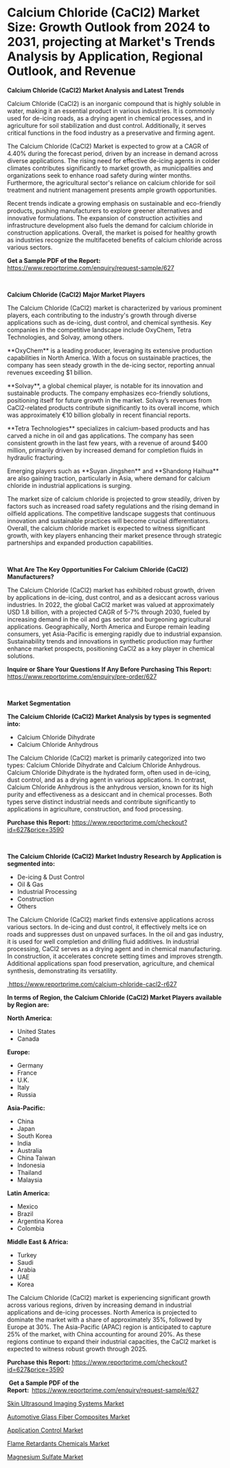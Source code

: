 <p><h1>Calcium Chloride (CaCl2) Market Size: Growth Outlook from 2024 to 2031, projecting at Market's Trends Analysis by Application, Regional Outlook, and Revenue</h1></p><p><strong>Calcium Chloride (CaCl2) Market Analysis and Latest Trends</strong></p>
<p><p>Calcium Chloride (CaCl2) is an inorganic compound that is highly soluble in water, making it an essential product in various industries. It is commonly used for de-icing roads, as a drying agent in chemical processes, and in agriculture for soil stabilization and dust control. Additionally, it serves critical functions in the food industry as a preservative and firming agent.</p><p>The Calcium Chloride (CaCl2) Market is expected to grow at a CAGR of 4.40% during the forecast period, driven by an increase in demand across diverse applications. The rising need for effective de-icing agents in colder climates contributes significantly to market growth, as municipalities and organizations seek to enhance road safety during winter months. Furthermore, the agricultural sector's reliance on calcium chloride for soil treatment and nutrient management presents ample growth opportunities.</p><p>Recent trends indicate a growing emphasis on sustainable and eco-friendly products, pushing manufacturers to explore greener alternatives and innovative formulations. The expansion of construction activities and infrastructure development also fuels the demand for calcium chloride in construction applications. Overall, the market is poised for healthy growth as industries recognize the multifaceted benefits of calcium chloride across various sectors.</p></p>
<p><strong>Get a Sample PDF of the Report:&nbsp;</strong> <a href="https://www.reportprime.com/enquiry/request-sample/627">https://www.reportprime.com/enquiry/request-sample/627</a></p>
<p>&nbsp;</p>
<p><strong>Calcium Chloride (CaCl2) Major Market Players</strong></p>
<p><p>The Calcium Chloride (CaCl2) market is characterized by various prominent players, each contributing to the industry's growth through diverse applications such as de-icing, dust control, and chemical synthesis. Key companies in the competitive landscape include OxyChem, Tetra Technologies, and Solvay, among others.</p><p>**OxyChem** is a leading producer, leveraging its extensive production capabilities in North America. With a focus on sustainable practices, the company has seen steady growth in the de-icing sector, reporting annual revenues exceeding $1 billion. </p><p>**Solvay**, a global chemical player, is notable for its innovation and sustainable products. The company emphasizes eco-friendly solutions, positioning itself for future growth in the market. Solvay’s revenues from CaCl2-related products contribute significantly to its overall income, which was approximately €10 billion globally in recent financial reports.</p><p>**Tetra Technologies** specializes in calcium-based products and has carved a niche in oil and gas applications. The company has seen consistent growth in the last few years, with a revenue of around $400 million, primarily driven by increased demand for completion fluids in hydraulic fracturing.</p><p>Emerging players such as **Suyan Jingshen** and **Shandong Haihua** are also gaining traction, particularly in Asia, where demand for calcium chloride in industrial applications is surging. </p><p>The market size of calcium chloride is projected to grow steadily, driven by factors such as increased road safety regulations and the rising demand in oilfield applications. The competitive landscape suggests that continuous innovation and sustainable practices will become crucial differentiators. Overall, the calcium chloride market is expected to witness significant growth, with key players enhancing their market presence through strategic partnerships and expanded production capabilities.</p></p>
<p>&nbsp;</p>
<p><strong>What Are The Key Opportunities For Calcium Chloride (CaCl2) Manufacturers?</strong></p>
<p><p>The Calcium Chloride (CaCl2) market has exhibited robust growth, driven by applications in de-icing, dust control, and as a desiccant across various industries. In 2022, the global CaCl2 market was valued at approximately USD 1.8 billion, with a projected CAGR of 5-7% through 2030, fueled by increasing demand in the oil and gas sector and burgeoning agricultural applications. Geographically, North America and Europe remain leading consumers, yet Asia-Pacific is emerging rapidly due to industrial expansion. Sustainability trends and innovations in synthetic production may further enhance market prospects, positioning CaCl2 as a key player in chemical solutions.</p></p>
<p><strong>Inquire or Share Your Questions If Any Before Purchasing This Report:</strong> <a href="https://www.reportprime.com/enquiry/pre-order/627">https://www.reportprime.com/enquiry/pre-order/627</a></p>
<p>&nbsp;</p>
<p><strong>Market Segmentation</strong></p>
<p><strong>The Calcium Chloride (CaCl2) Market Analysis by types is segmented into:</strong></p>
<p><ul><li>Calcium Chloride Dihydrate</li><li>Calcium Chloride Anhydrous</li></ul></p>
<p><p>The Calcium Chloride (CaCl2) market is primarily categorized into two types: Calcium Chloride Dihydrate and Calcium Chloride Anhydrous. Calcium Chloride Dihydrate is the hydrated form, often used in de-icing, dust control, and as a drying agent in various applications. In contrast, Calcium Chloride Anhydrous is the anhydrous version, known for its high purity and effectiveness as a desiccant and in chemical processes. Both types serve distinct industrial needs and contribute significantly to applications in agriculture, construction, and food processing.</p></p>
<p><strong>Purchase this Report:&nbsp;</strong><a href="https://www.reportprime.com/checkout?id=627&price=3590">https://www.reportprime.com/checkout?id=627&price=3590</a></p>
<p>&nbsp;</p>
<p><strong>The Calcium Chloride (CaCl2) Market Industry Research by Application is segmented into:</strong></p>
<p><ul><li>De-icing & Dust Control</li><li>Oil & Gas</li><li>Industrial Processing</li><li>Construction</li><li>Others</li></ul></p>
<p><p>The Calcium Chloride (CaCl2) market finds extensive applications across various sectors. In de-icing and dust control, it effectively melts ice on roads and suppresses dust on unpaved surfaces. In the oil and gas industry, it is used for well completion and drilling fluid additives. In industrial processing, CaCl2 serves as a drying agent and in chemical manufacturing. In construction, it accelerates concrete setting times and improves strength. Additional applications span food preservation, agriculture, and chemical synthesis, demonstrating its versatility.</p></p>
<p><a href="https://www.reportprime.com/calcium-chloride-cacl2-r627">&nbsp;https://www.reportprime.com/calcium-chloride-cacl2-r627</a></p>
<p><strong>In terms of Region, the Calcium Chloride (CaCl2) Market Players available by Region are:</strong></p>
<p>
    <p> <strong> North America: </strong>
        <ul>
            <li>United States</li>
            <li>Canada</li>
        </ul>
        </p> 
    <p> <strong> Europe: </strong>
        <ul>
            <li>Germany</li>
            <li>France</li>
            <li>U.K.</li>
            <li>Italy</li>
            <li>Russia</li>
        </ul>
        </p> 
    <p> <strong> Asia-Pacific: </strong>
        <ul>
            <li>China</li>
            <li>Japan</li>
            <li>South Korea</li>
            <li>India</li>
            <li>Australia</li>
            <li>China Taiwan</li>
            <li>Indonesia</li>
            <li>Thailand</li>
            <li>Malaysia</li>
        </ul>
        </p> 
    <p> <strong> Latin America: </strong>
        <ul>
            <li>Mexico</li>
            <li>Brazil</li>
            <li>Argentina Korea</li>
            <li>Colombia</li>
        </ul>
        </p> 
    <p> <strong> Middle East & Africa: </strong>
        <ul>
            <li>Turkey</li>
            <li>Saudi</li>
            <li>Arabia</li>
            <li>UAE</li>
            <li>Korea</li>
        </ul>
    </p>
    </p>
<p><p>The Calcium Chloride (CaCl2) market is experiencing significant growth across various regions, driven by increasing demand in industrial applications and de-icing processes. North America is projected to dominate the market with a share of approximately 35%, followed by Europe at 30%. The Asia-Pacific (APAC) region is anticipated to capture 25% of the market, with China accounting for around 20%. As these regions continue to expand their industrial capacities, the CaCl2 market is expected to witness robust growth through 2025.</p></p>
<p><strong>Purchase this Report: </strong><a href="https://www.reportprime.com/checkout?id=627&price=3590">https://www.reportprime.com/checkout?id=627&price=3590</a></p>
<p>&nbsp;<strong>Get a Sample PDF of the Report:&nbsp;&nbsp;</strong><a href="https://www.reportprime.com/enquiry/request-sample/627">https://www.reportprime.com/enquiry/request-sample/627</a></p>
<p><strong></strong></p>
<p><p><a href="https://issuu.com/reportprime-2/docs/skin-ultrasound-imaging-systems-mar_ae1d33e206f36a">Skin Ultrasound Imaging Systems Market</a></p><p><a href="https://www.linkedin.com/pulse/global-automotive-glass-fiber-composites-industry-analysis-wvocf?trackingId=LfHKcq8LTNik3ox0AxAl5w%3D%3D">Automotive Glass Fiber Composites Market</a></p><p><a href="https://medium.com/@audieyost/global-application-control-market-exploring-market-share-market-trends-and-future-growth-0827b582d77e">Application Control Market</a></p><p><a href="https://www.linkedin.com/pulse/emerging-trends-flame-retardants-chemicals-market-global-vsauf?trackingId=FokUvAocR%2FaDkpe4F8y3eA%3D%3D">Flame Retardants Chemicals Market</a></p><p><a href="https://github.com/NorbertYates/Market-Research-Report-List-6/blob/main/magnesium-sulfate-market.md">Magnesium Sulfate Market</a></p></p>